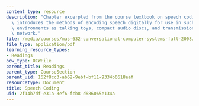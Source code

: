 ```yaml
---
content_type: resource
description: "Chapter excerpted from the course textbook on speech coding. This chapter\
  \ introduces the methods of encoding speech digitally for use in such \r\ndiverse\
  \ environments as talking toys, compact audio discs, and transmission over the telephone\
  \ network."
file: /media/courses/mas-632-conversational-computer-systems-fall-2008/2f14b7dfe31a3ef6fcb8d686065e134a_schmandt_ch3.pdf
file_type: application/pdf
learning_resource_types:
- Readings
ocw_type: OCWFile
parent_title: Readings
parent_type: CourseSection
parent_uid: 162f8cc3-ab62-9ebf-bf11-9334b6618eaf
resourcetype: Document
title: Speech Coding
uid: 2f14b7df-e31a-3ef6-fcb8-d686065e134a
---
```

